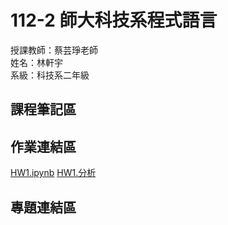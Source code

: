# 112-2 師大科技系程式語言<br>
授課教師：蔡芸琤老師<br>
姓名：林軒宇<br>
系級：科技系二年級<br>
## 課程筆記區
## 作業連結區
[HW1.ipynb](https://github.com/ethanlin1126/PL/blob/main/HW1.ipynb)
[HW1.分析](https://github.com/ethanlin1126/PL/blob/main/HW1_%E5%88%86%E6%9E%90.pdf)
## 專題連結區
